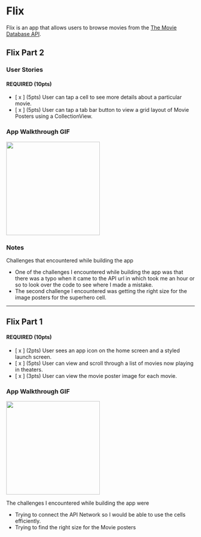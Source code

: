 # Flix

Flix is an app that allows users to browse movies from the [The Movie Database API](http://docs.themoviedb.apiary.io/#).

## Flix Part 2

### User Stories

#### REQUIRED (10pts)
- [ x ] (5pts) User can tap a cell to see more details about a particular movie.
- [ x ] (5pts) User can tap a tab bar button to view a grid layout of Movie Posters using a CollectionView.

### App Walkthrough GIF

<img src= "http://g.recordit.co/K6AsPf4kqc.gif" width=250><br>

### Notes
Challenges that encountered while building the app

-  One of the challenges I encountered while building the app was that there was a typo when it came to the API url in which took me an hour or so to look over the code to see where I made a mistake.
-  The second challenge I encountered was getting the right size for the image posters for the superhero cell.
---

## Flix Part 1


#### REQUIRED (10pts)
- [ x ] (2pts) User sees an app icon on the home screen and a styled launch screen.
- [ x ] (5pts) User can view and scroll through a list of movies now playing in theaters.
- [ x ] (3pts) User can view the movie poster image for each movie.


### App Walkthrough GIF

<img src= "http://g.recordit.co/fFIOEw91Hx.gif" width=250><br>

The challenges I encountered while building the app were
- Trying to connect the API Network so I would be able to use the cells efficiently.
- Trying to find the right size for the Movie posters

